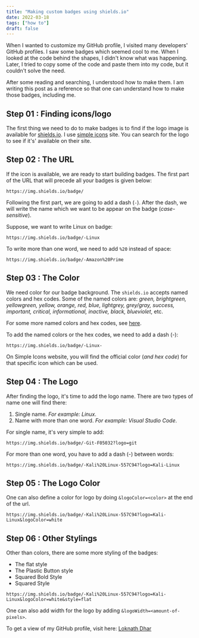 ```yaml
---
title: "Making custom badges using shields.io"
date: 2022-03-18
tags: ["how to"]
draft: false
---
```


When I wanted to customize my GitHub profile, I visited many developers' GitHub profiles. I saw some badges which seemed cool to me. When I looked at the code behind the shapes, I didn't know what was happening. Later, I tried to copy some of the code and paste them into my code, but it couldn't solve the need.

After some reading and searching, I understood how to make them. I am writing this post as a reference so that one can understand how to make those badges, including me.

## Step 01 : Finding icons/logo

The first thing we need to do to make badges is to find if the logo image is available for [shields.io](https://shields.io/#your-badge). I use [simple icons](https://simpleicons.org/) site. You can search for the logo to see if it's' available on their site.

## Step 02 : The URL

If the icon is available, we are ready to start building badges. The first part of the URL that will precede all your badges is given below:

```
https://img.shields.io/badge/
```

Following the first part, we are going to add a dash (`-`). After the dash, we will write the name which we want to be appear on the badge (*case-sensitive*).

Suppose, we want to write Linux on badge:

```
https://img.shields.io/badge/-Linux
```

To write more than one word, we need to add `%20` instead of space:

```
https://img.shields.io/badge/-Amazon%20Prime
```

## Step 03 : The Color

We need color for our badge background. The `shields.io` accepts named colors and hex codes. Some of the named colors are: *green, brightgreen, yellowgreen, yellow, orange, red, blue, lightgrey, grey/gray, success, important, critical, informational, inactive, black, blueviolet*, etc.

For some more named colors and hex codes, see [here](https://htmlcolorcodes.com/color-names/).

To add the named colors or the hex codes, we need to add a dash (-):

```
https://img.shields.io/badge/-Linux-
```

On Simple Icons website, you will find the official color (*and hex code*) for that specific icon which can be used.

## Step 04 : The Logo

After finding the logo, it's time to add the logo name. There are two types of name one will find there:

1. Single name. *For example: Linux*.
2. Name with more than one word. *For example: Visual Studio Code*.

For single name, it's very simple to add:

```
https://img.shields.io/badge/-Git-F05032?logo=git
```

For more than one word, you have to add a dash (-) between words:

```
https://img.shields.io/badge/-Kali%20Linux-557C94?logo=Kali-Linux
```

## Step 05 : The Logo Color

One can also define a color for logo by doing `&logoColor=<color>` at the end of the url.

```
https://img.shields.io/badge/-Kali%20Linux-557C94?logo=Kali-Linux&logoColor=white
```

## Step 06 : Other Stylings

Other than colors, there are some more styling of the badges:

- The flat style
- The Plastic Button style
- Squared Bold Style
- Squared Style

```
https://img.shields.io/badge/-Kali%20Linux-557C94?logo=Kali-Linux&logoColor=white&style=flat
```

One can also add width for the logo by adding `&logoWidth=<amount-of-pixels>`.

To get a view of my GitHub profile, visit here: [Loknath Dhar](https://github.com/Dhar01)